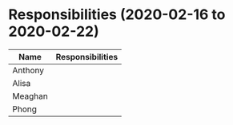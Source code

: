# Responsibilities (2020-02-16 to 2020-02-22)

| Name | Responsibilities |
|----|------------|
| Anthony | |
| Alisa |  |
| Meaghan |  |
| Phong |  |
